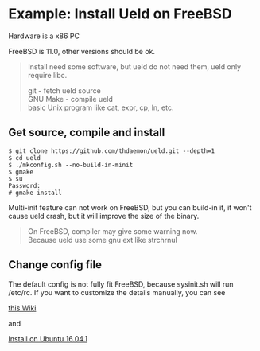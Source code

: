 # Example: Install Ueld on FreeBSD

Hardware is a x86 PC

FreeBSD is 11.0, other versions should be ok.

> Install need some software, but ueld do not need them, ueld only require libc.
>
> git - fetch ueld source   
> GNU Make - compile ueld   
> basic Unix program like cat, expr, cp, ln, etc.  

## Get source, compile and install

```
$ git clone https://github.com/thdaemon/ueld.git --depth=1
$ cd ueld
$ ./mkconfig.sh --no-build-in-minit
$ gmake
$ su
Password:
# gmake install
```
Multi-init feature can not work on FreeBSD, but you can build-in it, it won't cause ueld crash, but it will improve the size of the binary.

> On FreeBSD, compiler may give some warning now.  
> Because ueld use some gnu ext like strchrnul

## Change config file

The default config is not fully fit FreeBSD, because sysinit.sh will run /etc/rc. If you want to customize the details manually, you can see

[this Wiki](userguide.md)

and

[Install on Ubuntu 16.04.1](install_on_ubuntu.md)
